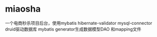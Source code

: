 # miaosha
一个电商秒杀项目后台，使用mybatis  hibernate-validator  mysql-connector  druid驱动数据库   mybatis generator生成数据模型DAO 和mapping文件
